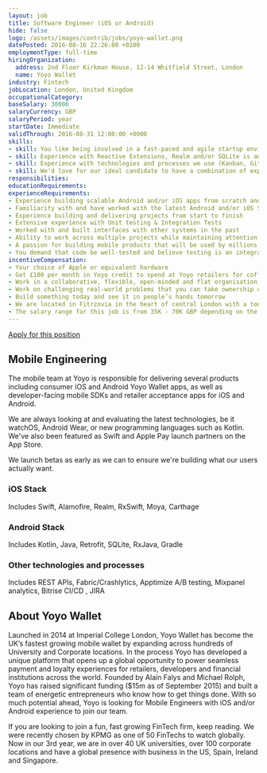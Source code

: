 ```yaml
---
layout: job
title: Software Engineer (iOS or Android)
hide: false
logo: /assets/images/contrib/jobs/yoyo-wallet.png
datePosted: 2016-08-16 22:26:00 +0100
employmentType: full-time
hiringOrganization:
  address: 2nd Floor Kirkman House, 12-14 Whitfield Street, London
  name: Yoyo Wallet
industry: Fintech
jobLocation: London, United Kingdom
occupationalCategory:
baseSalary: 30000
salaryCurrency: GBP
salaryPeriod: year
startDate: Immediate
validThrough: 2016-08-31 12:00:00 +0000
skills:
- skill: You like being involved in a fast-paced and agile startup environment
- skill: Experience with Reactive Extensions, Realm and/or SQLite is an asset
- skill: Experience with technologies and processes we use (Kanban, Git, CI, CD, etc) is an asset
- skill: We'd love for our ideal candidate to have a combination of experiences and/or exposure to at least one of these technologies. For Android Java, Kotlin, Android SDK, Android Studio. For iOS Objective-C, Swift, Xcode
responsibilities:
educationRequirements:
experienceRequirements:
- Experience building scalable Android and/or iOS apps from scratch and building on top of existing codebases
- Familiarity with and have worked with the latest Android and/or iOS SDKs
- Experience building and delivering projects from start to finish
- Extensive experience with Unit testing & Integration Tests
- Worked with and built interfaces with other systems in the past
- Ability to work across multiple projects while maintaining attention to detail and a deep understanding of what would benefit our users most
- A passion for building mobile products that will be used by millions of people
- You demand that code be well-tested and believe testing is an integral part of development
incentiveCompensation:
- Your choice of Apple or equivalent hardware
- Get £100 per month in Yoyo credit to spend at Yoyo retailers for coffee, tea, and lunch which helps us continuously test our own features
- Work in a collaborative, flexible, open-minded and flat organisation
- Work on challenging real-world problems that you can take ownership of
- Build something today and see it in people’s hands tomorrow
- We are located in Fitrzovia in the heart of central London with a ton of great food, coffee and bars/pubs within a 2min walking distance
- The salary range for this job is from 35K - 70K GBP depending on the experience level (junior to senior)
---
```

[Apply for this position](https://yoyo.workable.com/jobs/217951)

## Mobile Engineering

The mobile team at Yoyo is responsible for delivering several products including consumer iOS and Android Yoyo Wallet apps, as well as developer-facing mobile SDKs and retailer acceptance apps for iOS and Android.

We are always looking at and evaluating the latest technologies, be it watchOS, Android Wear, or new programming languages such as Kotlin. We've also been featured as Swift and Apple Pay launch partners on the App Store.

We launch betas as early as we can to ensure we're building what our users actually want.

### iOS Stack

Includes Swift, Alamofire, Realm, RxSwift, Moya, Carthage

### Android Stack

Includes Kotlin, Java, Retrofit, SQLite, RxJava, Gradle

### Other technologies and processes

Includes REST APIs, Fabric/Crashlytics, Apptimize A/B testing, Mixpanel analytics, Bitrise CI/CD , JIRA

## About Yoyo Wallet

Launched in 2014 at Imperial College London, Yoyo Wallet has become the UK’s fastest growing mobile wallet by expanding across hundreds of University and Corporate locations. In the process Yoyo has developed a unique platform that opens up a global opportunity to power seamless payment and loyalty experiences for retailers, developers and financial institutions across the world. Founded by Alain Falys and Michael Rolph, Yoyo has raised significant funding ($15m as of September 2015) and built a team of energetic entrepreneurs who know how to get things done. With so much potential ahead, Yoyo is looking for Mobile Engineers with iOS and/or Android experience to join our team.

If you are looking to join a fun, fast growing FinTech firm, keep reading. We were recently chosen by KPMG as one of 50 FinTechs to watch globally. Now in our 3rd year, we are in over 40 UK universities, over 100 corporate locations and have a global presence with business in the US, Spain, Ireland and Singapore.
